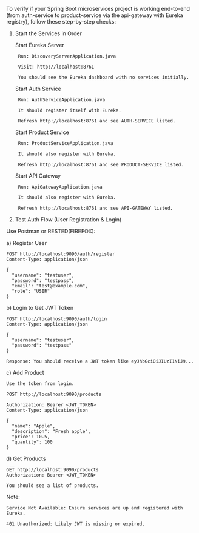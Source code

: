 To verify if your Spring Boot microservices project is working end-to-end (from auth-service to product-service via the api-gateway with Eureka registry), follow these step-by-step checks:
1. Start the Services in Order

    Start Eureka Server

        Run: DiscoveryServerApplication.java

        Visit: http://localhost:8761

        You should see the Eureka dashboard with no services initially.

    Start Auth Service

        Run: AuthServiceApplication.java
   
        It should register itself with Eureka.

        Refresh http://localhost:8761 and see AUTH-SERVICE listed.

    Start Product Service

        Run: ProductServiceApplication.java
   
        It should also register with Eureka.

        Refresh http://localhost:8761 and see PRODUCT-SERVICE listed.

    Start API Gateway

        Run: ApiGatewayApplication.java
   
        It should also register with Eureka.

        Refresh http://localhost:8761 and see API-GATEWAY listed.

3. Test Auth Flow (User Registration & Login)

Use Postman or RESTED(FIREFOX):

a) Register User

    POST http://localhost:9090/auth/register
    Content-Type: application/json
    
    {
      "username": "testuser",
      "password": "testpass",
      "email": "test@example.com",
      "role": "USER"
    }

b) Login to Get JWT Token

    POST http://localhost:9090/auth/login
    Content-Type: application/json
    
    {
      "username": "testuser",
      "password": "testpass"
    }
    
    Response: You should receive a JWT token like eyJhbGciOiJIUzI1NiJ9...
c) Add Product

    Use the token from login.
    
    POST http://localhost:9090/products
    
    Authorization: Bearer <JWT_TOKEN>
    Content-Type: application/json
    
    {
      "name": "Apple",
      "description": "Fresh apple",
      "price": 10.5,
      "quantity": 100
    }

d) Get Products

    GET http://localhost:9090/products
    Authorization: Bearer <JWT_TOKEN>
    
    You should see a list of products.

Note:

    Service Not Available: Ensure services are up and registered with Eureka.

    401 Unauthorized: Likely JWT is missing or expired.

    

